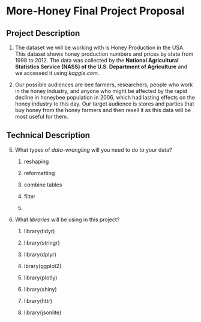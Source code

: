 # More-Honey Final Project Proposal

## Project Description

1. The dataset we will be working with is Honey Production in the USA.  This dataset shows honey production numbers and prices by state from 1998 to 2012.  The data was collected by the **National Agricultural Statistics Service (NASS) of the U.S. Department of Agriculture** and we accessed it using _kaggle.com_.

2. Our possible audiences are bee farmers, researchers, people who work in the honey industry, and anyone who might be affected by the rapid decline in honeybee population in 2006, which had lasting effects on the honey industry to this day.  Our target audience is stores and parties that buy honey from the honey farmers and then resell it as this data will be most useful for them.

## Technical Description

5. What types of _data-wrangling_ will you need to do to your data?  

    1) reshaping

    2) reformatting

    3) combine tables

    4) filter

    5)


6. What _libraries_ will be using in this project?

    1) library(tidyr)

    2) library(stringr)

    3) library(dplyr)

    4) ibrary(ggplot2)

    5) library(plotly)

    6) library(shiny)

    7) library(httr)

    8) library(jsonlite)
